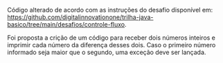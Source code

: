 Código alterado de acordo com as instruções do desafio disponível em: https://github.com/digitalinnovationone/trilha-java-basico/tree/main/desafios/controle-fluxo.

Foi proposta a crição de um código para receber dois números inteiros e imprimir cada número da diferença desses dois.
Caso o primeiro número informado seja maior que o segundo, uma exceção deve ser lançada.
